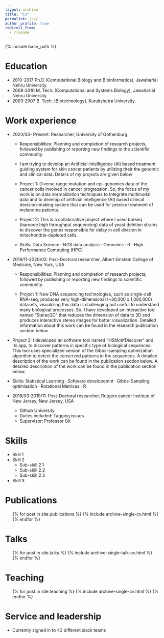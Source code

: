 ```yaml
---
layout: archive
title: "CV"
permalink: /cv/
author_profile: true
redirect_from:
  - /resume
---
```


{% include base_path %}

Education
======
* 2010-2017 Ph.D (Computational Biology and Bioinformatics), Jawaharlal Nehru University.
* 2008-2010 M. Tech. (Computational and Systems Biology), Jawaharlal Nehru University.
* 2003-2007 B. Tech. (Biotechnology), Kurukshetra University. 
 

Work experience
======

* 2020/03- Present: Researcher, University of Gothenburg
  * Responsibilities: Planning and completion of research projects, followed by publishing or reporting new findings to the scientific community.

  * I am trying to develop an Artificial-Intelligence (AI) based treatment guiding system for skin cancer patients by utilizing their the genomic and clinical data. Details of my projects are given below

  *	Project 1: Diverse range mutation and epi-genomics data of the cancer cells involved in cancer progression. So, the focus of my work is on data normalization techniques to Integrate multimodal data and to develop of artificial intelligence (AI) based clinical decision-making system that can be used for precise treatment of melanoma patients. 

  * Project 2: This is a collaborative project where I used barseq (barcode high throughput sequencing) data of yeast deletion strains to discover the genes responsible for delay in cell division in mitochondria-depleted cells.

   * Skills: Data Science · NGS data analysis · Genomics · R · High Performance Computing (HPC)
	

* 2019/11-2020/03: Post-Doctoral researcher, Albert Einstein College of Medicine, New York, USA
  
  * Responsibilities: Planning and completion of research projects, followed by publishing or reporting new findings to scientific community.

  * Project 1: New DNA sequencing technologies, such as single-cell RNA-seq, produces very high-dimensional (~30,000 x 1,000,000) datasets, visualizing this data is challenging but useful to understand many biological processes. So, I have developed an interactive tool named “Stereo3D” that reduces the dimension of data to 3D and produces interactive stereo images for better visualization. Detailed information about this work can be found in the research publication section below.

 * Project 2:  I developed an software tool named "HSMotifDiscover" and Its app, to discover patterns in specific type of biological sequences. This tool uses specialized version of the Gibbs-sampling optimization algorithm to detect the conserved patterns in the sequences. A detailed description of the work can be found in the publication section below. A detailed description of the work can be found in the publication section below.

 * Skills: Statistical Learning · Software dovelopemnt · Gibbs-Sampling optimisation · Rotational Matrices · R
  
* 2018/03-2019/11: Post-Doctoral researcher, Rutgers cancer Institute of New Jersey, New Jersey, USA
  * Github University
  * Duties included: Tagging issues
  * Supervisor: Professor Git


  
Skills
======
* Skill 1
* Skill 2
  * Sub-skill 2.1
  * Sub-skill 2.2
  * Sub-skill 2.3
* Skill 3

Publications
======
  <ul>{% for post in site.publications %}
    {% include archive-single-cv.html %}
  {% endfor %}</ul>
  
Talks
======
  <ul>{% for post in site.talks %}
    {% include archive-single-talk-cv.html %}
  {% endfor %}</ul>
  
Teaching
======
  <ul>{% for post in site.teaching %}
    {% include archive-single-cv.html %}
  {% endfor %}</ul>
  
Service and leadership
======
* Currently signed in to 43 different slack teams
